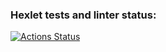 ### Hexlet tests and linter status:
[![Actions Status](https://github.com/KiraBelo/frontend-project-lvl1/workflows/hexlet-check/badge.svg)](https://github.com/KiraBelo/frontend-project-lvl1/actions)
